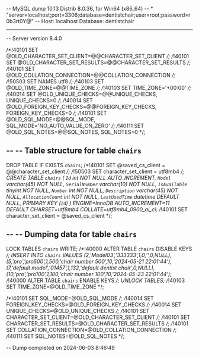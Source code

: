 -- MySQL dump 10.13  Distrib 8.0.36, for Win64 (x86_64)
-- * "server=localhost;port=3306;database=dentistchair;user=root;password=r0b3rt0Y@"
-- Host: localhost    Database: dentistchair
-- ------------------------------------------------------
-- Server version	8.4.0

/*!40101 SET @OLD_CHARACTER_SET_CLIENT=@@CHARACTER_SET_CLIENT */;
/*!40101 SET @OLD_CHARACTER_SET_RESULTS=@@CHARACTER_SET_RESULTS */;
/*!40101 SET @OLD_COLLATION_CONNECTION=@@COLLATION_CONNECTION */;
/*!50503 SET NAMES utf8 */;
/*!40103 SET @OLD_TIME_ZONE=@@TIME_ZONE */;
/*!40103 SET TIME_ZONE='+00:00' */;
/*!40014 SET @OLD_UNIQUE_CHECKS=@@UNIQUE_CHECKS, UNIQUE_CHECKS=0 */;
/*!40014 SET @OLD_FOREIGN_KEY_CHECKS=@@FOREIGN_KEY_CHECKS, FOREIGN_KEY_CHECKS=0 */;
/*!40101 SET @OLD_SQL_MODE=@@SQL_MODE, SQL_MODE='NO_AUTO_VALUE_ON_ZERO' */;
/*!40111 SET @OLD_SQL_NOTES=@@SQL_NOTES, SQL_NOTES=0 */;

--
-- Table structure for table `chairs`
--

DROP TABLE IF EXISTS `chairs`;
/*!40101 SET @saved_cs_client     = @@character_set_client */;
/*!50503 SET character_set_client = utf8mb4 */;
CREATE TABLE `chairs` (
  `Id` int NOT NULL AUTO_INCREMENT,
  `Model` varchar(45) NOT NULL,
  `SerialNumber` varchar(10) NOT NULL,
  `IsAvailable` tinyint NOT NULL,
  `Number` int NOT NULL,
  `Description` varchar(45) NOT NULL,
  `AllocationCount` int NOT NULL,
  `LastUsedTime` datetime DEFAULT NULL,
  PRIMARY KEY (`Id`)
) ENGINE=InnoDB AUTO_INCREMENT=11 DEFAULT CHARSET=utf8mb4 COLLATE=utf8mb4_0900_ai_ci;
/*!40101 SET character_set_client = @saved_cs_client */;

--
-- Dumping data for table `chairs`
--

LOCK TABLES `chairs` WRITE;
/*!40000 ALTER TABLE `chairs` DISABLE KEYS */;
INSERT INTO `chairs` VALUES (2,'Model03','333333',1,0,'',0,NULL),(5,'pro','pro500',1,500,'chair number 500',10,'2024-05-21 22:01:44'),(7,'default model','01457',1,132,'default dentist chair',0,NULL),(10,'pro','pro100',1,100,'chair number 100',10,'2024-05-23 22:01:44');
/*!40000 ALTER TABLE `chairs` ENABLE KEYS */;
UNLOCK TABLES;
/*!40103 SET TIME_ZONE=@OLD_TIME_ZONE */;

/*!40101 SET SQL_MODE=@OLD_SQL_MODE */;
/*!40014 SET FOREIGN_KEY_CHECKS=@OLD_FOREIGN_KEY_CHECKS */;
/*!40014 SET UNIQUE_CHECKS=@OLD_UNIQUE_CHECKS */;
/*!40101 SET CHARACTER_SET_CLIENT=@OLD_CHARACTER_SET_CLIENT */;
/*!40101 SET CHARACTER_SET_RESULTS=@OLD_CHARACTER_SET_RESULTS */;
/*!40101 SET COLLATION_CONNECTION=@OLD_COLLATION_CONNECTION */;
/*!40111 SET SQL_NOTES=@OLD_SQL_NOTES */;

-- Dump completed on 2024-06-03  8:46:49
